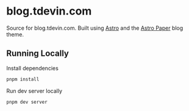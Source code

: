 # blog.tdevin.com

Source for blog.tdevin.com. Built using [Astro](https://astro.build) and the
[Astro Paper](https://github.com/satnaing/astro-paper) blog theme.

## Running Locally

Install dependencies

```sh
pnpm install
```

Run dev server locally

```sh
pnpm dev server
```
